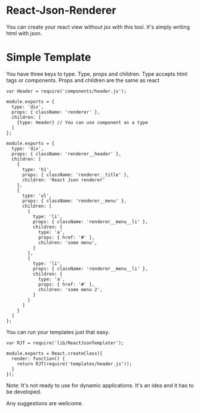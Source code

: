 # React-Json-Renderer


You can create your react view without jsx with this tool. It's simply writing html with json.



# Simple Template

You have three keys to type. Type, props and children. Type accepts html tags or components.
Props and children are the same as react

```
var Header = require('components/header.js');

module.exports = {
  type: 'div',
  props: { className: 'renderer' },
  children: [
    {type: Header} // You can use component as a type
  ]
};
```

```
module.exports = {
  type: 'div',
  props: { className: 'renderer__header' },
  children: [
    {
      type: 'h1',
      props: { className: 'renderer__title' },
      children: 'React Json renderer'
    },
    {
      type: 'ul',
      props: { className: 'renderer__menu' },
      children: [
        {
          type: 'li',
          props: { className: 'renderer__menu__li' },
          children: {
            type: 'a',
            props: { href: '#' },
            children: 'some menu',
          }
        },
        {
          type: 'li',
          props: { className: 'renderer__menu__li' },
          children: {
            type: 'a',
            props: { href: '#' },
            children: 'some menu 2',
          }
        }
      ]
    }
  ]
};
```

You can run your templates just that easy.
```
var RJT = require('lib/ReactJsonTemplater');

module.exports = React.createClass({
  render: function() {
    return RJT(require('templates/header.js'));
  }
});
```

Note: It's not ready to use for dynamic applications. It's an idea and it has to be developed.

Any suggestions are wellcome.
